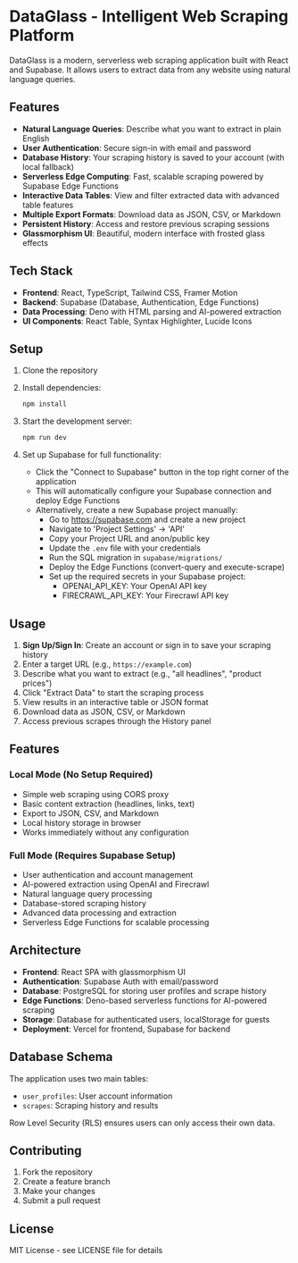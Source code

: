 # DataGlass - Intelligent Web Scraping Platform

DataGlass is a modern, serverless web scraping application built with React and Supabase. It allows users to extract data from any website using natural language queries.

## Features

- **Natural Language Queries**: Describe what you want to extract in plain English
- **User Authentication**: Secure sign-in with email and password
- **Database History**: Your scraping history is saved to your account (with local fallback)
- **Serverless Edge Computing**: Fast, scalable scraping powered by Supabase Edge Functions
- **Interactive Data Tables**: View and filter extracted data with advanced table features
- **Multiple Export Formats**: Download data as JSON, CSV, or Markdown
- **Persistent History**: Access and restore previous scraping sessions
- **Glassmorphism UI**: Beautiful, modern interface with frosted glass effects

## Tech Stack

- **Frontend**: React, TypeScript, Tailwind CSS, Framer Motion
- **Backend**: Supabase (Database, Authentication, Edge Functions)
- **Data Processing**: Deno with HTML parsing and AI-powered extraction
- **UI Components**: React Table, Syntax Highlighter, Lucide Icons

## Setup

1. Clone the repository
2. Install dependencies:
   ```bash
   npm install
   ```

3. Start the development server:
   ```bash
   npm run dev
   ```

4. Set up Supabase for full functionality:
   - Click the "Connect to Supabase" button in the top right corner of the application
   - This will automatically configure your Supabase connection and deploy Edge Functions
   - Alternatively, create a new Supabase project manually:
     - Go to https://supabase.com and create a new project
     - Navigate to 'Project Settings' -> 'API'
     - Copy your Project URL and anon/public key
     - Update the `.env` file with your credentials
     - Run the SQL migration in `supabase/migrations/`
     - Deploy the Edge Functions (convert-query and execute-scrape)
     - Set up the required secrets in your Supabase project:
       - OPENAI_API_KEY: Your OpenAI API key
       - FIRECRAWL_API_KEY: Your Firecrawl API key

## Usage

1. **Sign Up/Sign In**: Create an account or sign in to save your scraping history
2. Enter a target URL (e.g., `https://example.com`) 
3. Describe what you want to extract (e.g., "all headlines", "product prices")
4. Click "Extract Data" to start the scraping process
5. View results in an interactive table or JSON format
6. Download data as JSON, CSV, or Markdown
7. Access previous scrapes through the History panel

## Features

### Local Mode (No Setup Required)
- Simple web scraping using CORS proxy
- Basic content extraction (headlines, links, text)
- Export to JSON, CSV, and Markdown
- Local history storage in browser
- Works immediately without any configuration

### Full Mode (Requires Supabase Setup)
- User authentication and account management
- AI-powered extraction using OpenAI and Firecrawl
- Natural language query processing
- Database-stored scraping history
- Advanced data processing and extraction
- Serverless Edge Functions for scalable processing

## Architecture

- **Frontend**: React SPA with glassmorphism UI
- **Authentication**: Supabase Auth with email/password
- **Database**: PostgreSQL for storing user profiles and scrape history
- **Edge Functions**: Deno-based serverless functions for AI-powered scraping
- **Storage**: Database for authenticated users, localStorage for guests
- **Deployment**: Vercel for frontend, Supabase for backend

## Database Schema

The application uses two main tables:
- `user_profiles`: User account information
- `scrapes`: Scraping history and results

Row Level Security (RLS) ensures users can only access their own data.

## Contributing

1. Fork the repository
2. Create a feature branch
3. Make your changes
4. Submit a pull request

## License

MIT License - see LICENSE file for details